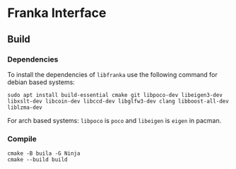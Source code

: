 # Franka Interface

## Build
### Dependencies
To install the dependencies of `libfranka` use the following command for debian based systems:
```shell
sudo apt install build-essential cmake git libpoco-dev libeigen3-dev libxslt-dev libcoin-dev libccd-dev libglfw3-dev clang libboost-all-dev liblzma-dev
```
For arch based systems:
`libpoco` is `poco` and `libeigen` is `eigen` in pacman.

### Compile
```shell
cmake -B buila -G Ninja
cmake --build build
```
